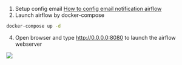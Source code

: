 1. Setup config email 
[How to config email notification airflow](https://www.youtube.com/watch?v=D18G7hW8418&ab_channel=coder2j)
2. Launch airflow by docker-compose
```bash
docker-compose up -d
```
4. Open browser and type http://0.0.0.0:8080 to launch the airflow webserver

![](images/screenshot_airflow_docker.png)
